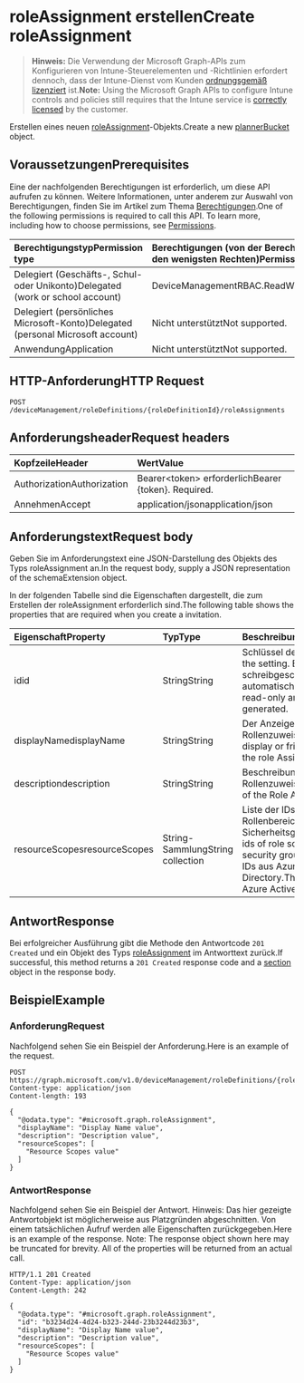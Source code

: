 # <a name="create-roleassignment"></a><span data-ttu-id="18254-101">roleAssignment erstellen</span><span class="sxs-lookup"><span data-stu-id="18254-101">Create roleAssignment</span></span>

> <span data-ttu-id="18254-102">**Hinweis:** Die Verwendung der Microsoft Graph-APIs zum Konfigurieren von Intune-Steuerelementen und -Richtlinien erfordert dennoch, dass der Intune-Dienst vom Kunden [ordnungsgemäß lizenziert](https://go.microsoft.com/fwlink/?linkid=839381) ist.</span><span class="sxs-lookup"><span data-stu-id="18254-102">**Note:** Using the Microsoft Graph APIs to configure Intune controls and policies still requires that the Intune service is [correctly licensed](https://go.microsoft.com/fwlink/?linkid=839381) by the customer.</span></span>

<span data-ttu-id="18254-103">Erstellen eines neuen [roleAssignment](../resources/intune_rbac_roleassignment.md)-Objekts.</span><span class="sxs-lookup"><span data-stu-id="18254-103">Create a new [plannerBucket](../resources/intune_rbac_roleassignment.md) object.</span></span>
## <a name="prerequisites"></a><span data-ttu-id="18254-104">Voraussetzungen</span><span class="sxs-lookup"><span data-stu-id="18254-104">Prerequisites</span></span>
<span data-ttu-id="18254-p101">Eine der nachfolgenden Berechtigungen ist erforderlich, um diese API aufrufen zu können. Weitere Informationen, unter anderem zur Auswahl von Berechtigungen, finden Sie im Artikel zum Thema [Berechtigungen](../../../concepts/permissions_reference.md).</span><span class="sxs-lookup"><span data-stu-id="18254-p101">One of the following permissions is required to call this API. To learn more, including how to choose permissions, see [Permissions](../../../concepts/permissions_reference.md).</span></span>

|<span data-ttu-id="18254-107">Berechtigungstyp</span><span class="sxs-lookup"><span data-stu-id="18254-107">Permission type</span></span>|<span data-ttu-id="18254-108">Berechtigungen (von der Berechtigung mit den meisten Rechten zu der mit den wenigsten Rechten)</span><span class="sxs-lookup"><span data-stu-id="18254-108">Permissions (from least to most privileged)</span></span>|
|:---|:---|
|<span data-ttu-id="18254-109">Delegiert (Geschäfts-, Schul- oder Unikonto)</span><span class="sxs-lookup"><span data-stu-id="18254-109">Delegated (work or school account)</span></span>|<span data-ttu-id="18254-110">DeviceManagementRBAC.ReadWrite.All</span><span class="sxs-lookup"><span data-stu-id="18254-110">DeviceManagementRBAC.ReadWrite.All</span></span>|
|<span data-ttu-id="18254-111">Delegiert (persönliches Microsoft-Konto)</span><span class="sxs-lookup"><span data-stu-id="18254-111">Delegated (personal Microsoft account)</span></span>|<span data-ttu-id="18254-112">Nicht unterstützt</span><span class="sxs-lookup"><span data-stu-id="18254-112">Not supported.</span></span>|
|<span data-ttu-id="18254-113">Anwendung</span><span class="sxs-lookup"><span data-stu-id="18254-113">Application</span></span>|<span data-ttu-id="18254-114">Nicht unterstützt</span><span class="sxs-lookup"><span data-stu-id="18254-114">Not supported.</span></span>|

## <a name="http-request"></a><span data-ttu-id="18254-115">HTTP-Anforderung</span><span class="sxs-lookup"><span data-stu-id="18254-115">HTTP Request</span></span>
<!-- {
  "blockType": "ignored"
}
-->
``` http
POST /deviceManagement/roleDefinitions/{roleDefinitionId}/roleAssignments
```

## <a name="request-headers"></a><span data-ttu-id="18254-116">Anforderungsheader</span><span class="sxs-lookup"><span data-stu-id="18254-116">Request headers</span></span>
|<span data-ttu-id="18254-117">Kopfzeile</span><span class="sxs-lookup"><span data-stu-id="18254-117">Header</span></span>|<span data-ttu-id="18254-118">Wert</span><span class="sxs-lookup"><span data-stu-id="18254-118">Value</span></span>|
|:---|:---|
|<span data-ttu-id="18254-119">Authorization</span><span class="sxs-lookup"><span data-stu-id="18254-119">Authorization</span></span>|<span data-ttu-id="18254-120">Bearer&lt;token&gt; erforderlich</span><span class="sxs-lookup"><span data-stu-id="18254-120">Bearer {token}. Required.</span></span>|
|<span data-ttu-id="18254-121">Annehmen</span><span class="sxs-lookup"><span data-stu-id="18254-121">Accept</span></span>|<span data-ttu-id="18254-122">application/json</span><span class="sxs-lookup"><span data-stu-id="18254-122">application/json</span></span>|

## <a name="request-body"></a><span data-ttu-id="18254-123">Anforderungstext</span><span class="sxs-lookup"><span data-stu-id="18254-123">Request body</span></span>
<span data-ttu-id="18254-124">Geben Sie im Anforderungstext eine JSON-Darstellung des Objekts des Typs roleAssignment an.</span><span class="sxs-lookup"><span data-stu-id="18254-124">In the request body, supply a JSON representation of the schemaExtension object.</span></span>

<span data-ttu-id="18254-125">In der folgenden Tabelle sind die Eigenschaften dargestellt, die zum Erstellen der roleAssignment erforderlich sind.</span><span class="sxs-lookup"><span data-stu-id="18254-125">The following table shows the properties that are required when you create a invitation.</span></span>

|<span data-ttu-id="18254-126">Eigenschaft</span><span class="sxs-lookup"><span data-stu-id="18254-126">Property</span></span>|<span data-ttu-id="18254-127">Typ</span><span class="sxs-lookup"><span data-stu-id="18254-127">Type</span></span>|<span data-ttu-id="18254-128">Beschreibung</span><span class="sxs-lookup"><span data-stu-id="18254-128">Description</span></span>|
|:---|:---|:---|
|<span data-ttu-id="18254-129">id</span><span class="sxs-lookup"><span data-stu-id="18254-129">id</span></span>|<span data-ttu-id="18254-130">String</span><span class="sxs-lookup"><span data-stu-id="18254-130">String</span></span>|<span data-ttu-id="18254-131">Schlüssel der Entität.</span><span class="sxs-lookup"><span data-stu-id="18254-131">Key of the setting.</span></span> <span data-ttu-id="18254-132">Er ist schreibgeschützt und wird automatisch generiert.</span><span class="sxs-lookup"><span data-stu-id="18254-132">This is read-only and automatically generated.</span></span>|
|<span data-ttu-id="18254-133">displayName</span><span class="sxs-lookup"><span data-stu-id="18254-133">displayName</span></span>|<span data-ttu-id="18254-134">String</span><span class="sxs-lookup"><span data-stu-id="18254-134">String</span></span>|<span data-ttu-id="18254-135">Der Anzeigename der Rollenzuweisung.</span><span class="sxs-lookup"><span data-stu-id="18254-135">The display or friendly name of the role Assignment.</span></span>|
|<span data-ttu-id="18254-136">description</span><span class="sxs-lookup"><span data-stu-id="18254-136">description</span></span>|<span data-ttu-id="18254-137">String</span><span class="sxs-lookup"><span data-stu-id="18254-137">String</span></span>|<span data-ttu-id="18254-138">Beschreibung der Rollenzuweisung.</span><span class="sxs-lookup"><span data-stu-id="18254-138">Description of the Role Assignment.</span></span>|
|<span data-ttu-id="18254-139">resourceScopes</span><span class="sxs-lookup"><span data-stu-id="18254-139">resourceScopes</span></span>|<span data-ttu-id="18254-140">String-Sammlung</span><span class="sxs-lookup"><span data-stu-id="18254-140">String collection</span></span>|<span data-ttu-id="18254-141">Liste der IDs der Rollenbereichsmitglieder-Sicherheitsgruppen.</span><span class="sxs-lookup"><span data-stu-id="18254-141">List of ids of role scope member security groups.</span></span>  <span data-ttu-id="18254-142">Dies sind IDs aus Azure Active Directory.</span><span class="sxs-lookup"><span data-stu-id="18254-142">These are IDs from Azure Active Directory.</span></span>|



## <a name="response"></a><span data-ttu-id="18254-143">Antwort</span><span class="sxs-lookup"><span data-stu-id="18254-143">Response</span></span>
<span data-ttu-id="18254-144">Bei erfolgreicher Ausführung gibt die Methode den Antwortcode `201 Created` und ein Objekt des Typs [roleAssignment](../resources/intune_rbac_roleassignment.md) im Antworttext zurück.</span><span class="sxs-lookup"><span data-stu-id="18254-144">If successful, this method returns a `201 Created` response code and a [section](../resources/intune_rbac_roleassignment.md) object in the response body.</span></span>

## <a name="example"></a><span data-ttu-id="18254-145">Beispiel</span><span class="sxs-lookup"><span data-stu-id="18254-145">Example</span></span>
### <a name="request"></a><span data-ttu-id="18254-146">Anforderung</span><span class="sxs-lookup"><span data-stu-id="18254-146">Request</span></span>
<span data-ttu-id="18254-147">Nachfolgend sehen Sie ein Beispiel der Anforderung.</span><span class="sxs-lookup"><span data-stu-id="18254-147">Here is an example of the request.</span></span>
``` http
POST https://graph.microsoft.com/v1.0/deviceManagement/roleDefinitions/{roleDefinitionId}/roleAssignments
Content-type: application/json
Content-length: 193

{
  "@odata.type": "#microsoft.graph.roleAssignment",
  "displayName": "Display Name value",
  "description": "Description value",
  "resourceScopes": [
    "Resource Scopes value"
  ]
}
```

### <a name="response"></a><span data-ttu-id="18254-148">Antwort</span><span class="sxs-lookup"><span data-stu-id="18254-148">Response</span></span>
<span data-ttu-id="18254-p104">Nachfolgend sehen Sie ein Beispiel der Antwort. Hinweis: Das hier gezeigte Antwortobjekt ist möglicherweise aus Platzgründen abgeschnitten. Von einem tatsächlichen Aufruf werden alle Eigenschaften zurückgegeben.</span><span class="sxs-lookup"><span data-stu-id="18254-p104">Here is an example of the response. Note: The response object shown here may be truncated for brevity. All of the properties will be returned from an actual call.</span></span>
``` http
HTTP/1.1 201 Created
Content-Type: application/json
Content-Length: 242

{
  "@odata.type": "#microsoft.graph.roleAssignment",
  "id": "b3234d24-4d24-b323-244d-23b3244d23b3",
  "displayName": "Display Name value",
  "description": "Description value",
  "resourceScopes": [
    "Resource Scopes value"
  ]
}
```



